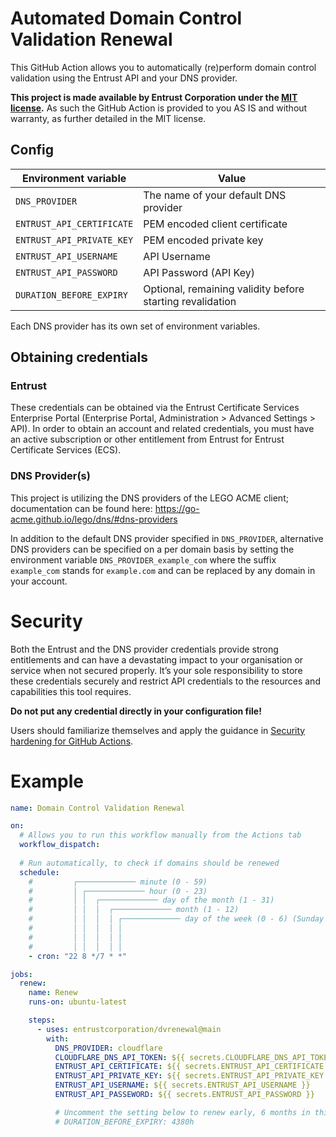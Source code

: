 # Automated Domain Control Validation Renewal

This GitHub Action allows you to automatically (re)perform domain control validation using the Entrust API and your DNS provider.

**This project is made available by Entrust Corporation under the [MIT license](LICENSE).** As such the GitHub Action is provided to you AS IS and without warranty, as further detailed in the MIT license.

## Config

| Environment variable            | Value                                                     |
|---------------------------------|-----------------------------------------------------------|
| `DNS_PROVIDER`                  | The name of your default DNS provider                     |
| `ENTRUST_API_CERTIFICATE`       | PEM encoded client certificate                            |
| `ENTRUST_API_PRIVATE_KEY`       | PEM encoded private key                                   |
| `ENTRUST_API_USERNAME`          | API Username                                              |
| `ENTRUST_API_PASSWORD`          | API Password (API Key)                                    |
| `DURATION_BEFORE_EXPIRY`        | Optional, remaining validity before starting revalidation |

Each DNS provider has its own set of environment variables.

## Obtaining credentials

### Entrust

These credentials can be obtained via the Entrust Certificate Services Enterprise Portal (Enterprise Portal, Administration > Advanced Settings > API). In order to obtain an account and related credentials, you must have an active subscription or other entitlement from Entrust for Entrust Certificate Services (ECS).

### DNS Provider(s)

This project is utilizing the DNS providers of the LEGO ACME client; documentation can be found here:
https://go-acme.github.io/lego/dns/#dns-providers

In addition to the default DNS provider specified in `DNS_PROVIDER`, alternative DNS providers can be specified on a per domain basis by setting the environment variable `DNS_PROVIDER_example_com` where the suffix `example_com` stands for `example.com` and can be replaced by any domain in your account.

# Security

Both the Entrust and the DNS provider credentials provide strong entitlements and can have a devastating impact to your organisation or service when not secured properly. It’s your sole responsibility to store these credentials securely and restrict API credentials to the resources and capabilities this tool requires.

**Do not put any credential directly in your configuration file!**

Users should familiarize themselves and apply the guidance in [Security hardening for GitHub Actions](https://docs.github.com/en/actions/learn-github-actions/security-hardening-for-github-actions).

# Example

```yaml
name: Domain Control Validation Renewal

on:
  # Allows you to run this workflow manually from the Actions tab
  workflow_dispatch:
  
  # Run automatically, to check if domains should be renewed
  schedule:
    #         ┌───────────── minute (0 - 59)
    #         │ ┌───────────── hour (0 - 23)
    #         │ │  ┌───────────── day of the month (1 - 31)
    #         │ │  │  ┌───────────── month (1 - 12)
    #         │ │  │  │ ┌───────────── day of the week (0 - 6) (Sunday to Saturday)
    #         │ │  │  │ │
    #         │ │  │  │ │
    #         │ │  │  │ │
    - cron: "22 8 */7 * *"

jobs:
  renew:
    name: Renew
    runs-on: ubuntu-latest

    steps:
      - uses: entrustcorporation/dvrenewal@main
        with:
          DNS_PROVIDER: cloudflare
          CLOUDFLARE_DNS_API_TOKEN: ${{ secrets.CLOUDFLARE_DNS_API_TOKEN }}
          ENTRUST_API_CERTIFICATE: ${{ secrets.ENTRUST_API_CERTIFICATE }}
          ENTRUST_API_PRIVATE_KEY: ${{ secrets.ENTRUST_API_PRIVATE_KEY }}
          ENTRUST_API_USERNAME: ${{ secrets.ENTRUST_API_USERNAME }}
          ENTRUST_API_PASSEWORD: ${{ secrets.ENTRUST_API_PASSWORD }}

          # Uncomment the setting below to renew early, 6 months in this example.
          # DURATION_BEFORE_EXPIRY: 4380h

```

